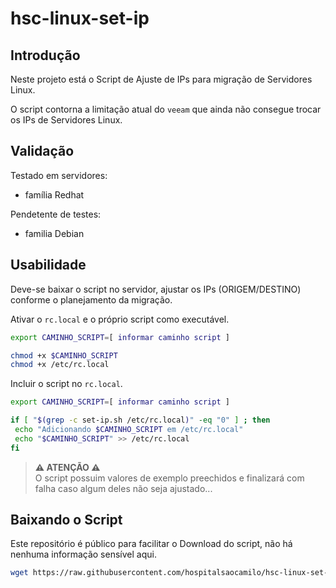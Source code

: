 # hsc-linux-set-ip
## Introdução
Neste projeto está o Script de Ajuste de IPs para migração de Servidores Linux.

O script contorna a limitação atual do `veeam` que ainda não consegue trocar os IPs de Servidores Linux.

## Validação
Testado em servidores:
- família Redhat

Pendetente de testes:
- familia Debian

## Usabilidade
Deve-se baixar o script no servidor, ajustar os IPs (ORIGEM/DESTINO) conforme o planejamento da migração.

Ativar o `rc.local` e o próprio script como executável. 

```bash
export CAMINHO_SCRIPT=[ informar caminho script ]

chmod +x $CAMINHO_SCRIPT
chmod +x /etc/rc.local
```

Incluir o script no `rc.local`.

```bash
export CAMINHO_SCRIPT=[ informar caminho script ]

if [ "$(grep -c set-ip.sh /etc/rc.local)" -eq "0" ] ; then
 echo "Adicionando $CAMINHO_SCRIPT em /etc/rc.local"
 echo "$CAMINHO_SCRIPT" >> /etc/rc.local
fi
```

> **:warning: ATENÇÃO :warning:**  
O script possuim valores de exemplo preechidos e finalizará com falha caso algum deles não seja ajustado... 

## Baixando o Script
Este repositório é público para facilitar o Download do script, não há nenhuma informação sensível aqui.

```bash
wget https://raw.githubusercontent.com/hospitalsaocamilo/hsc-linux-set-ip/refs/heads/main/file/set-ip.sh
```
